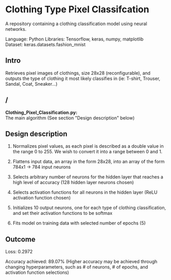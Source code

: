 # Clothing Type Pixel Classifcation

A repository containing a clothing classification model using neural networks.

Language: Python
Libraries: Tensorflow, keras, numpy, matplotlib  
Dataset: keras.datasets.fashion_mnist

## Intro

Retrieves pixel images of clothings, size 28x28 (reconfigurable), and outputs the type of clothing it most likely classifies in (ie: T-shirt, Trouser, Sandal, Coat, Sneaker...)

## /

**Clothing_Pixel_Classification.py:**  
The main algorithm (See section "Design description" below)

## Design description

1) Normalizes pixel values, as each pixel is described as a double value in the range 0 to 255. We wish to convert it into a range between 0 and 1.

2) Flattens input data, an array in the form 28x28, into an array of the form 784x1 -> 784 input neurons

3) Selects arbitrary number of neurons for the hidden layer that reaches a high level of accuracy (128 hidden layer neurons chosen)

4) Selects activation functions for all neurons in the hidden layer (ReLU activation function chosen)

5) Initializes 10 output neurons, one for each type of clothing classification, and set their activation functions to be softmax

6) Fits model on training data with selected number of epochs (5)

## Outcome

Loss: 0.2972

Accuracy achieved: 89.07% (Higher accuracy may be achieved through changing hyperparameters, such as # of neurons, # of epochs, and activation function selections)
